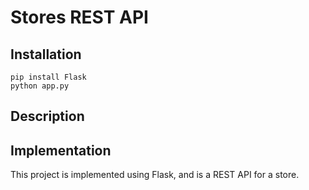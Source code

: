 # Stores REST API

## Installation

```
pip install Flask
python app.py
```

## Description



## Implementation

This project is implemented using Flask, and is a REST API for a store.
